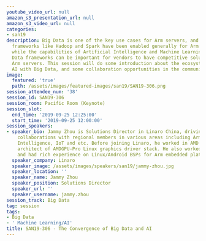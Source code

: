 ```yaml
---
youtube_video_url: null
amazon_s3_presentation_url: null
amazon_s3_video_url: null
categories:
- san19
description: Big Data is one of the key use cases for Arm servers, and the Big Data
  frameworks like Hadoop and Spark have been enabled generally for Arm architecture,
  while the capabilities of Artificial Intelligence and Machine Learning in the Big
  Data frameworks can be important for vendors to have competitive solutions with
  Arm servers. This session will do some introduction about the ecosystem to integrate
  AI with Big Data, and some collaboration opportunities in the community can be discussed.
image:
  featured: 'true'
  path: /assets/images/featured-images/san19/SAN19-306.png
session_attendee_num: '38'
session_id: SAN19-306
session_room: Pacific Room (Keynote)
session_slot:
  end_time: '2019-09-25 12:25:00'
  start_time: '2019-09-25 12:00:00'
session_speakers:
- speaker_bio: Jammy Zhou is Solutions Director in Linaro China, driving the technical
    collaborations with regional members in various areas including Arm servers, Artificial
    Intelligence, IoT and etc. Before joining Linaro, he worked in AMD as the leading
    architect of AMDGPU-Pro Linux graphics driver stack. He also worked at Freescale,
    and had rich experience on Linux/Android BSPs for Arm embedded platforms.
  speaker_company: Linaro
  speaker_image: /assets/images/speakers/san19/jammy-zhou.jpg
  speaker_location: ''
  speaker_name: Jammy Zhou
  speaker_position: Solutions Director
  speaker_url: ''
  speaker_username: jammy.zhou
session_track: Big Data
tag: session
tags:
- Big Data
- ' Machine Learning/AI'
title: SAN19-306 - The Convergence of Big Data and AI
---
```

